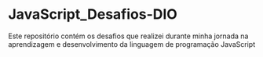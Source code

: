 # JavaScript_Desafios-DIO
Este repositório contém os desafios que realizei durante minha jornada na aprendizagem e desenvolvimento da linguagem de programação JavaScript
